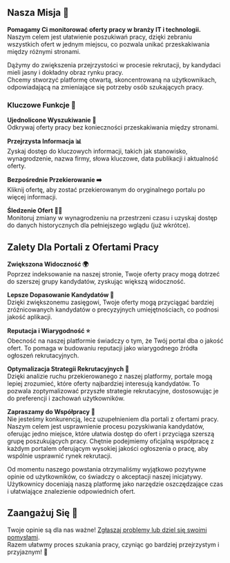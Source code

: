 ## Nasza Misja 🌟

**Pomagamy Ci monitorować oferty pracy w branży IT i technologii.**  
Naszym celem jest ułatwienie poszukiwań pracy, dzięki zebraniu wszystkich ofert w jednym miejscu, co pozwala unikać przeskakiwania między różnymi stronami.

Dążymy do zwiększenia przejrzystości w procesie rekrutacji, by kandydaci mieli jasny i dokładny obraz rynku pracy.  
Chcemy stworzyć platformę otwartą, skoncentrowaną na użytkownikach, odpowiadającą na zmieniające się potrzeby osób szukających pracy.

### Kluczowe Funkcje 🚀

**Ujednolicone Wyszukiwanie 🔎**  
Odkrywaj oferty pracy bez konieczności przeskakiwania między stronami.

**Przejrzysta Informacja 📊**  
Zyskaj dostęp do kluczowych informacji, takich jak stanowisko, wynagrodzenie, nazwa firmy, słowa kluczowe, data publikacji i aktualność oferty.

**Bezpośrednie Przekierowanie ➡️**  
Kliknij ofertę, aby zostać przekierowanym do oryginalnego portalu po więcej informacji.

**Śledzenie Ofert 🕵️‍♂️**  
Monitoruj zmiany w wynagrodzeniu na przestrzeni czasu i uzyskaj dostęp do danych historycznych dla pełniejszego wglądu (już wkrótce).

## Zalety Dla Portali z Ofertami Pracy

**Zwiększona Widoczność 🌍**  
Poprzez indeksowanie na naszej stronie, Twoje oferty pracy mogą dotrzeć do szerszej grupy kandydatów, zyskując większą widoczność.

**Lepsze Dopasowanie Kandydatów 👥**  
Dzięki zwiększonemu zasięgowi, Twoje oferty mogą przyciągać bardziej zróżnicowanych kandydatów o precyzyjnych umiejętnościach, co podnosi jakość aplikacji.

**Reputacja i Wiarygodność ⭐**  
Obecność na naszej platformie świadczy o tym, że Twój portal dba o jakość ofert. To pomaga w budowaniu reputacji jako wiarygodnego źródła ogłoszeń rekrutacyjnych.

**Optymalizacja Strategii Rekrutacyjnych 🚀**  
Dzięki analizie ruchu przekierowanego z naszej platformy, portale mogą lepiej zrozumieć, które oferty najbardziej interesują kandydatów. To pozwala zoptymalizować przyszłe strategie rekrutacyjne, dostosowując je do preferencji i zachowań użytkowników.

**Zapraszamy do Współpracy 🤝**  
Nie jesteśmy konkurencją, lecz uzupełnieniem dla portali z ofertami pracy. Naszym celem jest usprawnienie procesu pozyskiwania kandydatów, oferując jedno miejsce, które ułatwia dostęp do ofert i przyciąga szerszą grupę poszukujących pracy. Chętnie podejmiemy oficjalną współpracę z każdym portalem oferującym wysokiej jakości ogłoszenia o pracę, aby wspólnie usprawnić rynek rekrutacji. 

Od momentu naszego powstania otrzymaliśmy wyjątkowo pozytywne opinie od użytkowników, co świadczy o akceptacji naszej inicjatywy. Użytkownicy doceniają naszą platformę jako narzędzie oszczędzające czas i ułatwiające znalezienie odpowiednich ofert.

## Zaangażuj Się 🤝  
Twoje opinie są dla nas ważne! [Zgłaszaj problemy lub dziel się swoimi pomysłami](https://github.com/Czy-Jest-Eldorado/feature-requests/issues).  
Razem ułatwmy proces szukania pracy, czyniąc go bardziej przejrzystym i przyjaznym! 🌟
